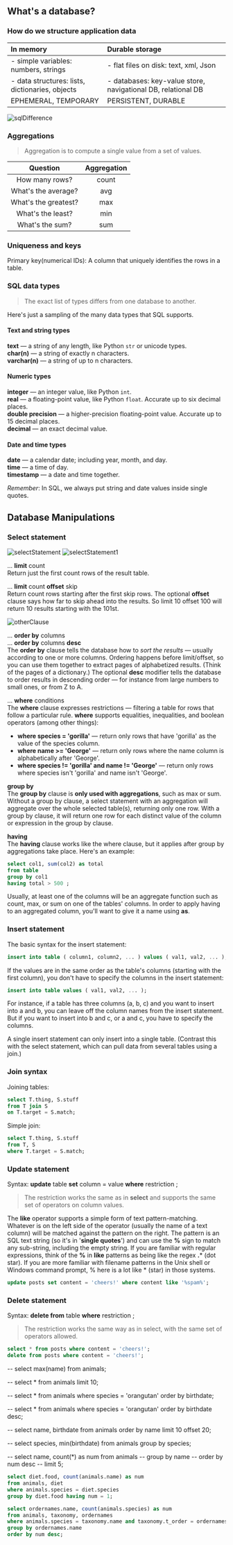 ## What's a database?

### How do we structure application data

  | In memory   | Durable storage |
  |:-----------|:---------------|
  | - simple variables: numbers, strings | - flat files on disk: text, xml, Json |
  | - data structures: lists, dictionaries, objects | - databases: key-value store, navigational DB, relational DB |
  | EPHEMERAL, TEMPORARY | PERSISTENT, DURABLE |

![sqlDifference](imgs/sqlDifference.png)

### Aggregations

> Aggregation is to compute a single value from a set of values.

  | Question   | Aggregation |
  |:-----------:|:---------------:|
  | How many rows? | count |
  | What's the average? | avg |
  | What's the greatest? | max |
  | What's the least? | min |
  | What's the sum? | sum |


### Uniqueness and keys

Primary key(numerical IDs): A column that uniquely identifies the rows in a table.


### SQL data types

> The exact list of types differs from one database to another.

Here's just a sampling of the many data types that SQL supports.

#### Text and string types

**text** — a string of any length, like Python `str` or unicode types.<br />
**char(n)** — a string of exactly n characters.<br />
**varchar(n)** — a string of up to n characters.

#### Numeric types
**integer** — an integer value, like Python `int`.<br />
**real** — a floating-point value, like Python `float`. Accurate up to six decimal places.<br />
**double precision** — a higher-precision floating-point value. Accurate up to 15 decimal places.<br />
**decimal** — an exact decimal value.

#### Date and time types
**date** — a calendar date; including year, month, and day.<br />
**time** — a time of day.<br />
**timestamp** — a date and time together.

*Remember*: In SQL, we always put string and date values inside single quotes.


## Database Manipulations

### Select statement

![selectStatement](imgs/selectStatement.png)
![selectStatement1](imgs/selectStatement1.png)

... **limit** count<br />
Return just the first count rows of the result table.

... **limit** count **offset** skip<br />
Return count rows starting after the first skip rows. The optional **offset** clause says how far to skip ahead into the results. So limit 10 offset 100 will return 10 results starting with the 101st.

![otherClause](imgs/otherClause.png)

... **order by** columns<br />
... **order by** columns **desc**<br />
The **order by** clause tells the database how to *sort the results* — usually according to one or more columns.
Ordering happens before limit/offset, so you can use them together to extract pages of alphabetized results. (Think of the pages of a dictionary.)
The optional **desc** modifier tells the database to order results in descending order — for instance from large numbers to small ones, or from Z to A.

... **where** conditions<br />
The **where** clause expresses restrictions — filtering a table for rows that follow a particular rule. **where** supports equalities, inequalities, and boolean operators (among other things):
- **where species = 'gorilla'** — return only rows that have 'gorilla' as the value of the species column.
- **where name >= 'George'** — return only rows where the name column is alphabetically after 'George'.
- **where species != 'gorilla' and name != 'George'** — return only rows where species isn't 'gorilla' and name isn't 'George'.

**group by**<br />
The **group by** clause is **only used with aggregations**, such as max or sum. Without a group by clause, a select statement with an aggregation will aggregate over the whole selected table(s), returning only one row. With a group by clause, it will return one row for each distinct value of the column or expression in the group by clause.

**having**<br />
The **having** clause works like the where clause, but it applies after group by aggregations take place. Here's an example:
```sql
select col1, sum(col2) as total
from table
group by col1
having total > 500 ;
```
Usually, at least one of the columns will be an aggregate function such as count, max, or sum on one of the tables' columns. In order to apply having to an aggregated column, you'll want to give it a name using **as**.


### Insert statement

The basic syntax for the insert statement:

```sql
insert into table ( column1, column2, ... ) values ( val1, val2, ... );
```

If the values are in the same order as the table's columns (starting with the first column), you don't have to specify the columns in the insert statement:
```sql
insert into table values ( val1, val2, ... );
```

For instance, if a table has three columns (a, b, c) and you want to insert into a and b, you can leave off the column names from the insert statement. But if you want to insert into b and c, or a and c, you have to specify the columns.

A single insert statement can only insert into a single table. (Contrast this with the select statement, which can pull data from several tables using a join.)


### Join syntax

Joining tables:
```sql
select T.thing, S.stuff
from T join S
on T.target = S.match;
```

Simple join:
```sql
select T.thing, S.stuff
from T, S
where T.target = S.match;
```

### Update statement

Syntax: **update** table **set** column = value **where** restriction ;

> The restriction works the same as in **select** and supports the same set of operators on column values.

The **like** operator supports a simple form of text pattern-matching. Whatever is on the left side of the operator (usually the name of a text column) will be matched against the pattern on the right. The pattern is an SQL text string (so it's in '**single quotes**') and can use the **%** sign to match any sub-string, including the empty string.
If you are familiar with regular expressions, think of the **%** in **like** patterns as being like the regex **.*** (dot star).
If you are more familiar with filename patterns in the Unix shell or Windows command prompt, % here is a lot like * (star) in those systems.

```sql
update posts set content = 'cheers!' where content like '%spam%';
```

### Delete statement

Syntax: **delete from** table **where** restriction ;

> The restriction works the same way as in select, with the same set of operators allowed.

```sql
select * from posts where content = 'cheers!';
delete from posts where content = 'cheers!';
```

-- select max(name) from animals;

-- select * from animals limit 10;

-- select * from animals where species = 'orangutan' order by birthdate;

-- select * from animals where species = 'orangutan' order by birthdate desc;

-- select name, birthdate from animals order by name limit 10 offset 20;

-- select species, min(birthdate) from animals group by species;

-- select name, count(\*) as num from animals
-- group by name
-- order by num desc
-- limit 5;

```sql
select diet.food, count(animals.name) as num
from animals, diet
where animals.species = diet.species
group by diet.food having num = 1;
```

```sql
select ordernames.name, count(animals.species) as num
from animals, taxonomy, ordernames
where animals.species = taxonomy.name and taxonomy.t_order = ordernames.t_order
group by ordernames.name
order by num desc;
```

